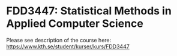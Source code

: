 # FDD3447: Statistical Methods in Applied Computer Science
Please see description of the course here: https://www.kth.se/student/kurser/kurs/FDD3447
